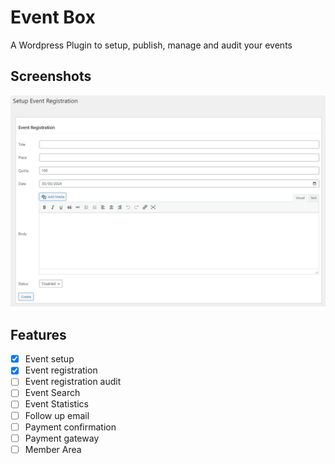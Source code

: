 # Event Box

A Wordpress Plugin to setup, publish, manage and audit your events

## Screenshots
![Event Admin](https://raw.githubusercontent.com/satriacode/event-box/main/screenshots/event-admin.png)

## Features
- [x] Event setup
- [x] Event registration
- [ ] Event registration audit
- [ ] Event Search
- [ ] Event Statistics
- [ ] Follow up email
- [ ] Payment confirmation
- [ ] Payment gateway
- [ ] Member Area